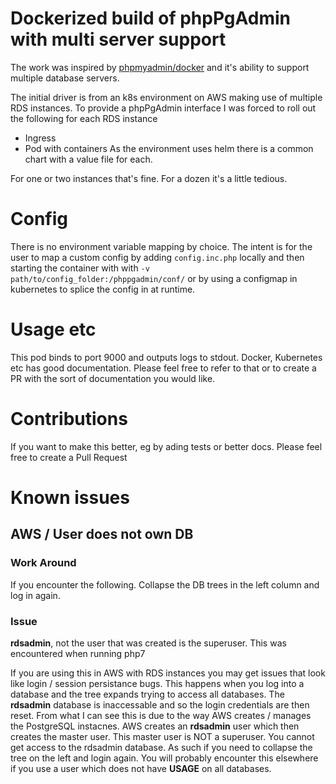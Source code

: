 # Dockerized build of phpPgAdmin with multi server support

The work was inspired by [phpmyadmin/docker](https://github.com/phpmyadmin/docker)
and it's ability to support multiple database servers.

The initial driver is from an k8s environment on AWS making use of multiple RDS instances.
To provide a phpPgAdmin interface I was forced to roll out the following for each RDS instance
* Ingress
* Pod with containers
As the environment uses helm there is a common chart with a value file for each.

For one or two instances that's fine. For a dozen it's a little tedious.

# Config
There is no environment variable mapping by choice. The intent is for the user to map a custom config by adding `config.inc.php` locally and then starting the container with with `-v path/to/config_folder:/phppgadmin/conf/` or by using a configmap in kubernetes to splice the config in at runtime.

# Usage etc
This pod binds to port 9000 and outputs logs to stdout.
Docker, Kubernetes etc has good documentation. Please feel free to refer to that
 or to create a PR with the sort of documentation you would like.

# Contributions
If you want to make this better, eg by ading tests or better docs. Please feel free
 to create a Pull Request

# Known issues
## AWS / User does not own DB
### Work Around
If you encounter the following. Collapse the DB trees in the left column
 and log in again.

### Issue
**rdsadmin**, not the user that was created is the superuser.
This was encountered when running php7

If you are using this in AWS with RDS instances you may get issues that look
 like login / session persistance bugs. This happens when you log into a database
 and the tree expands trying to access all databases. The **rdsadmin** database is
 inaccessable and so the login credentials are then reset.
 From what I can see this is due to the way AWS creates / manages the PostgreSQL
 instacnes. AWS creates an **rdsadmin** user which then creates the master user.
 This master user is NOT a superuser. You cannot get access to the rdsadmin
 database. As such if you need to collapse the tree on the left and login again.
 You will probably encounter this elsewhere if you use a user which does not have
 **USAGE** on all databases.

